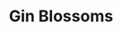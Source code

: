 ---
title: "Gin Blossoms"
summary: "Gin Blossoms is an American alternative rock band formed in 1987 in Tempe, Arizona. They rose to prominence following the 1992 release of their first major label album, New Miserable Experience, and the first single released from that album, \"Hey Jealousy\". \"Hey Jealousy\" became a Top 25 hit and went gold, and New Miserable Experience eventually went quadruple platinum; four other charting singles were released from the album. The band's follow-up album, Congratulations I'm Sorry , went platinum and the single \"As Long as It Matters\" was nominated for a Grammy Award. Gin Blossoms broke up in 1997. Since reuniting in 2001, the band has released Major Lodge Victory in 2006, No Chocolate Cake in 2010, and Mixed Reality in 2018."
slug: "gin-blossoms"
image: "gin-blossoms.jpg"
apple_music_artist_url: "https://music.apple.com/gb/artist/gin-blossoms/94763"
wikipedia_url: "https://en.wikipedia.org/wiki/Gin_Blossoms"
---